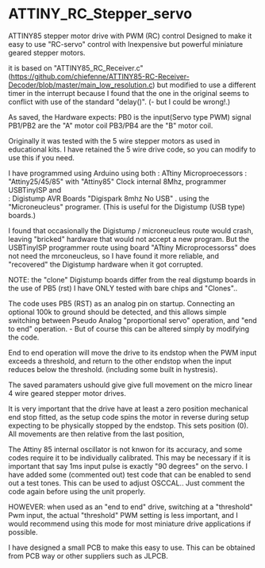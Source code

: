 # ATTINY_RC_Stepper_servo
 ATTINY85 stepper motor drive with PWM (RC) control
 Designed to make it easy to use "RC-servo" control with Inexpensive but powerful miniature geared stepper motors. 
 
 it is based on "ATTINY85_RC_Receiver.c" (https://github.com/chiefenne/ATTINY85-RC-Receiver-Decoder/blob/master/main_low_resolution.c) but modified to use a different timer in the interrupt because I found that the one in the original seems to conflict with use of the standard "delay()".  (- but I could be wrong!.)
 
 As saved, the Hardware expects: 
 PB0 is the input(Servo type PWM)  signal
 PB1/PB2 are the "A" motor coil
 PB3/PB4 are the "B" motor coil.
 
Originally it was tested with the 5 wire stepper motors as used in educational kits. I have retained the 5 wire drive code, so you can modify to use this if you need. 

I have programmed using Arduino using both 
: ATtiny Microproecessors : "Attiny25/45/85" with "Attiny85" Clock internal 8Mhz, programmer USBTinyISP and    
: Digistump AVR Boards "Digispark 8mhz No USB" . using the "Microneucleus" programer. (This is useful for the Digistump (USB type) boards.) 

I found that occasionally the Digistump / microneucleus route would crash, leaving  "bricked" hardware that would not accept a new program. But the USBTinyISP programmer route using board "ATtiny Microprocessorss" does not need the mrconeucleus, so I have found it more reliable, and "recovered" the Digistump hardware when it got corrupted.

NOTE: the "clone" Digistump boards differ from the real digstump boards in the use of PB5  (rst) I have ONLY tested with bare chips and "Clones".. 

The code uses PB5 (RST) as an analog pin on startup. Connecting an optional 100k to ground should be detected, and this allows simple switching between Pseudo Analog "proportional servo" operation, and "end to end" operation. - But of course this can be altered simply by modifying the code.

End to end operation will move the drive to its endstop when the PWM input exceeds a threshold, and return to the other endstop when the input reduces below the threshold. (including some built in hystresis).

The saved paramaters ushould give give full movement on the micro linear 4 wire geared stepper motor drives.
  
It is very important that the drive have at least a zero position mechanical end stop fitted, as the setup code spins the motor in reverse during setup expecting to be physically stopped by the endstop. This sets position (0). All movements are then relative from the last position, 

The Attiny 85 internal oscillator is not knwon for its accuracy, and some codes require it to be individually calibrated. This may be necessary if it is important that say 1ms input pulse is exactly "90 degrees" on the servo. I have added some (commented out) test code that can be enabled to send out a test tones. This can be used to adjust OSCCAL.. Just comment the code again before using the unit properly.

HOWEVER: when used as an "end to end" drive, switching at a "threshold" Pwm input, the actual "threshold" PWM setting is less important, and I would recommend using this mode for most miniature drive applications if possible.

I have designed a small PCB to make this easy to use. This can be obtained from PCB way or other suppliers such as JLPCB. 
 
